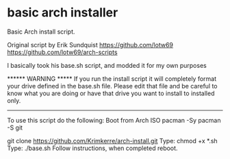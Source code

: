 # basic arch installer
Basic Arch install script.

Original script by Erik Sundquist
https://github.com/lotw69
https://github.com/lotw69/arch-scripts

I basically took his base.sh script, and modded it for my own purposes

****** WARNING *****
If you run the install script it will completely format your drive defined in the base.sh file.  Please edit that file and be careful to know what you are doing or have that drive you want to install to installed only.
***************************************************************************************************************************


To use this script do the following:
Boot from Arch ISO
pacman -Sy
pacman -S git

git clone https://github.com/Krimkerre/arch-install.git
Type: chmod +x *.sh
Type: ./base.sh
Follow instructions, when completed reboot.

